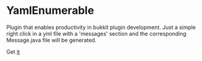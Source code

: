 # YamlEnumerable

Plugin that enables productivity in bukkit plugin development.
Just a simple right click in a yml file with a 'messages' section and the corresponding Message.java file will be generated.

Get <a href="https://plugins.jetbrains.com/plugin/20858-yamlenumerable">it</a>
